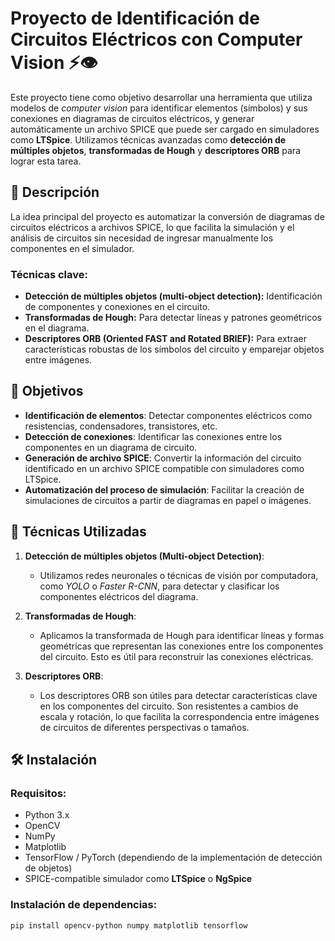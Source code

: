 # Proyecto de Identificación de Circuitos Eléctricos con Computer Vision ⚡👁️

Este proyecto tiene como objetivo desarrollar una herramienta que utiliza modelos de *computer vision* para identificar elementos (símbolos) y sus conexiones en diagramas de circuitos eléctricos, y generar automáticamente un archivo SPICE que puede ser cargado en simuladores como **LTSpice**. Utilizamos técnicas avanzadas como **detección de múltiples objetos**, **transformadas de Hough** y **descriptores ORB** para lograr esta tarea.

## 🚀 Descripción

La idea principal del proyecto es automatizar la conversión de diagramas de circuitos eléctricos a archivos SPICE, lo que facilita la simulación y el análisis de circuitos sin necesidad de ingresar manualmente los componentes en el simulador.

### Técnicas clave:
- **Detección de múltiples objetos (multi-object detection):** Identificación de componentes y conexiones en el circuito.
- **Transformadas de Hough:** Para detectar líneas y patrones geométricos en el diagrama.
- **Descriptores ORB (Oriented FAST and Rotated BRIEF):** Para extraer características robustas de los símbolos del circuito y emparejar objetos entre imágenes.

## 🎯 Objetivos

- **Identificación de elementos**: Detectar componentes eléctricos como resistencias, condensadores, transistores, etc.
- **Detección de conexiones**: Identificar las conexiones entre los componentes en un diagrama de circuito.
- **Generación de archivo SPICE**: Convertir la información del circuito identificado en un archivo SPICE compatible con simuladores como LTSpice.
- **Automatización del proceso de simulación**: Facilitar la creación de simulaciones de circuitos a partir de diagramas en papel o imágenes.

## 🧠 Técnicas Utilizadas

1. **Detección de múltiples objetos (Multi-object Detection)**:
   - Utilizamos redes neuronales o técnicas de visión por computadora, como *YOLO* o *Faster R-CNN*, para detectar y clasificar los componentes eléctricos del diagrama.
   
2. **Transformadas de Hough**:
   - Aplicamos la transformada de Hough para identificar líneas y formas geométricas que representan las conexiones entre los componentes del circuito. Esto es útil para reconstruir las conexiones eléctricas.

3. **Descriptores ORB**:
   - Los descriptores ORB son útiles para detectar características clave en los componentes del circuito. Son resistentes a cambios de escala y rotación, lo que facilita la correspondencia entre imágenes de circuitos de diferentes perspectivas o tamaños.

## 🛠️ Instalación

### Requisitos:
- Python 3.x
- OpenCV
- NumPy
- Matplotlib
- TensorFlow / PyTorch (dependiendo de la implementación de detección de objetos)
- SPICE-compatible simulador como **LTSpice** o **NgSpice**

### Instalación de dependencias:

```bash
pip install opencv-python numpy matplotlib tensorflow
```

